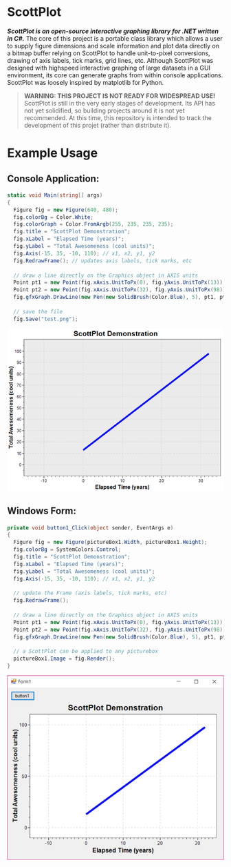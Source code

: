 # ScottPlot

***ScottPlot is an open-source interactive graphing library for .NET written in C#.*** The core of this project is a portable class library which allows a user to supply figure dimensions and scale information and plot data directly on a bitmap buffer relying on ScottPlot to handle unit-to-pixel conversions, drawing of axis labels, tick marks, grid lines, etc. Although ScottPlot was designed with highspeed interactive graphing of large datasets in a GUI environment, its core can generate graphs from within console applications. ScottPlot was loosely inspired by matplotlib for Python.

> **WARNING: THIS PROJECT IS NOT READY FOR WIDESPREAD USE!** ScottPlot is still in the very early stages of development. Its API has not yet solidified, so building projects around it is not yet recommended. At this time, this repository is intended to track the development of this projet (rather than distribute it).

# Example Usage

## Console Application:
```C#
static void Main(string[] args)
{
  Figure fig = new Figure(640, 480);
  fig.colorBg = Color.White;
  fig.colorGraph = Color.FromArgb(255, 235, 235, 235);
  fig.title = "ScottPlot Demonstration";
  fig.xLabel = "Elapsed Time (years)";
  fig.yLabel = "Total Awesomeness (cool units)";
  fig.Axis(-15, 35, -10, 110); // x1, x2, y1, y2
  fig.RedrawFrame(); // updates axis labels, tick marks, etc

  // draw a line directly on the Graphics object in AXIS units
  Point pt1 = new Point(fig.xAxis.UnitToPx(0), fig.yAxis.UnitToPx(13));
  Point pt2 = new Point(fig.xAxis.UnitToPx(32), fig.yAxis.UnitToPx(98));
  fig.gfxGraph.DrawLine(new Pen(new SolidBrush(Color.Blue), 5), pt1, pt2);

  // save the file
  fig.Save("test.png");
```

<img src="/doc/test.png" width="640">


## Windows Form:
```C#
private void button1_Click(object sender, EventArgs e)
{
  Figure fig = new Figure(pictureBox1.Width, pictureBox1.Height);
  fig.colorBg = SystemColors.Control;
  fig.title = "ScottPlot Demonstration";
  fig.xLabel = "Elapsed Time (years)";
  fig.yLabel = "Total Awesomeness (cool units)";
  fig.Axis(-15, 35, -10, 110); // x1, x2, y1, y2

  // update the Frame (axis labels, tick marks, etc)
  fig.RedrawFrame();

  // draw a line directly on the Graphics object in AXIS units
  Point pt1 = new Point(fig.xAxis.UnitToPx(0), fig.yAxis.UnitToPx(13));
  Point pt2 = new Point(fig.xAxis.UnitToPx(32), fig.yAxis.UnitToPx(98));
  fig.gfxGraph.DrawLine(new Pen(new SolidBrush(Color.Blue), 5), pt1, pt2);

  // a ScottPlot can be applied to any picturebox
  pictureBox1.Image = fig.Render();
}
```

<img src="/doc/demo-gui.png" width="531">
